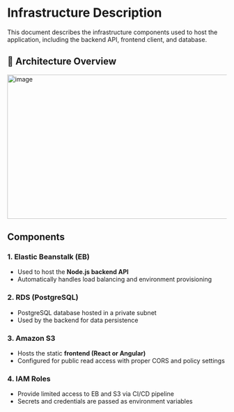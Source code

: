 # Infrastructure Description

This document describes the infrastructure components used to host the application, including the backend API, frontend client, and database.

## 🔗 Architecture Overview
<img width="536" height="331" alt="image" src="https://github.com/user-attachments/assets/8b8e8639-6f0c-4f24-abc2-b2a37472f025" />


## Components
### 1. **Elastic Beanstalk (EB)**
- Used to host the **Node.js backend API**
- Automatically handles load balancing and environment provisioning

### 2. **RDS (PostgreSQL)**
- PostgreSQL database hosted in a private subnet
- Used by the backend for data persistence

### 3. **Amazon S3**
- Hosts the static **frontend (React or Angular)**
- Configured for public read access with proper CORS and policy settings

### 4. **IAM Roles**
- Provide limited access to EB and S3 via CI/CD pipeline
- Secrets and credentials are passed as environment variables

